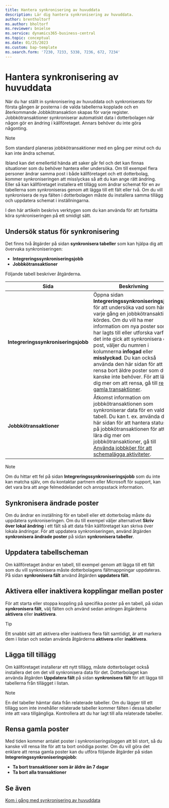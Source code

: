 ```yaml
---
title: Hantera synkronisering av huvuddata
description: Lär dig hantera synkronisering av huvuddata.
author: brentholtorf
ms.author: bholtorf
ms.reviewer: bnielse
ms.service: dynamics365-business-central
ms.topic: conceptual
ms.date: 01/25/2023
ms.custom: bap-template
ms.search.form: '7230, 7233, 5338, 7236, 672, 7234'
---
```

# <a name="manage-master-data-synchronization"></a><a name="manage-master-data-synchronization"></a>Hantera synkronisering av huvuddata

När du har ställt in synkronisering av huvuddata och synkroniserats för första gången är posterna i de valda tabellerna kopplade och en återkommande Jobbkötransaktion skapas för varje register. Jobbkötransaktioner synkroniserar automatiskt data i dotterbolagen när någon gör en ändring i källföretaget. Annars behöver du inte göra någonting.

> [!NOTE]
> Som standard planeras jobbkötransaktioner med en gång per minut och du kan inte ändra schemat.

Ibland kan det emellertid hända att saker går fel och det kan finnas situationer som du behöver hantera eller undersöka. Om till exempel flera personer ändrar samma post i både källföretaget och ett dotterbolag, kommer synkroniseringen att misslyckas så att du kan ange rätt ändring. Eller så kan källföretaget installera ett tillägg som ändrar schemat för en av tabellerna som synkroniseras genom att lägga till ett fält eller två. Om du vill synkronisera de nya fälten i dotterbolagen måste du installera samma tillägg och uppdatera schemat i inställningarna.

I den här artikeln beskrivs verktygen som du kan använda för att fortsätta köra synkroniseringen på ett smidigt sätt.

## <a name="investigate-the-status-of-synchronization"></a><a name="investigate-the-status-of-synchronization"></a>Undersök status för synkronisering

Det finns två åtgärder på sidan **synkronisera tabeller** som kan hjälpa dig att övervaka synkroniseringen:

* **Integreringssynkroniseringsjobb**
* **Jobbkötransaktioner**

Följande tabell beskriver åtgärderna.

|Sida  |Beskrivning  |
|---------|---------|
|**Integreringssynkroniseringsjobb**     | Öppna sidan **Integreringssynkroniseringsjobb** för att undersöka vad som hände varje gång en jobbkötransaktion kördes. Om du vill ha mer information om nya poster som har lagts till eller utforska varför det inte gick att synkronisera en post, väljer du numren i kolumnerna **infogad** eller **misslyckad**. Du kan också använda den här sidan för att rensa bort äldre poster som du kanske inte behöver. För att lära dig mer om att rensa, gå till [rensa gamla transaktioner](#clean-up-old-entries).        |
|**Jobbkötransaktioner**     | Åtkomst information om jobbkötransaktionen som synkroniserar data för en vald tabell. Du kan t. ex. använda den här sidan för att hantera statusen på jobbkötransaktionen för att lära dig mer om jobbkötransaktioner, gå till [Använda jobbköer för att schemalägga aktiviteter](admin-job-queues-schedule-tasks.md).     |

> [!NOTE]
> Om du hittar ett fel på sidan **Integreringssynkroniseringsjobb** som du inte kan matcha själv, om du kontaktar partnern eller Microsoft för support, kan det vara bra att ange felmeddelandet och anropsstack information.

## <a name="synchronize-modified-records"></a><a name="synchronize-modified-records"></a>Synkronisera ändrade poster

Om du ändrar en inställning för en tabell eller ett dotterbolag måste du uppdatera synkroniseringen. Om du till exempel väljer alternativet **Skriv över lokal ändring** i ett fält så att data från källföretaget kan skriva över lokala ändringar. För att uppdatera synkroniseringen, använd åtgärden **synkronisera ändrade poster** på sidan **synkronisera tabeller**.

## <a name="update-table-schemas"></a><a name="update-table-schemas"></a>Uppdatera tabellscheman

Om källföretaget ändrar en tabell, till exempel genom att lägga till ett fält som du vill synkronisera måste dotterbolagens fältmappningar uppdateras. På sidan **synkronisera fält** använd åtgärden **uppdatera fält**. 

## <a name="enable-or-disable-couplings-between-records"></a><a name="enable-or-disable-couplings-between-records"></a>Aktivera eller inaktivera kopplingar mellan poster

För att starta eller stoppa koppling på specifika poster på en tabell, på sidan **synkronisera fält**, välj fälten och använd sedan antingen åtgärderna **aktivera** eller **inaktivera**. 

> [!TIP]
> Ett snabbt sätt att aktivera eller inaktivera flera fält samtidigt, är att markera dem i listan och sedan använda åtgärderna **aktivera** eller **inaktivera**.

## <a name="adding-extensions"></a><a name="adding-extensions"></a>Lägga till tillägg

Om källföretaget installerar ett nytt tillägg, måste dotterbolaget också installera det om det vill synkronisera data för det. Dotterbolaget kan använda åtgärden **Uppdatera fält** på sidan **synkronisera fält** för att lägga till tabellerna från tillägget i listan.

> [!NOTE]
> En del tabeller hämtar data från relaterade tabeller. Om du lägger till ett tillägg som inte innehåller relaterade tabeller kommer fälten i dessa tabeller inte att vara tillgängliga. Kontrollera att du har lagt till alla relaterade tabeller.

## <a name="clean-up-old-entries"></a><a name="clean-up-old-entries"></a>Rensa gamla poster

Med tiden kommer antalet poster i synkroniseringsloggen att bli stort, så du kanske vill rensa lite för att ta bort onödiga poster. Om du vill göra det enklare att rensa gamla poster kan du utföra följande åtgärder på sidan **Integreringssynkroniseringsjobb**:

* **Ta bort transaktioner som är äldre än 7 dagar**
* **Ta bort alla transaktioner**

<!--
## <a name="recreate-a-deleted-job-queue-entry"></a><a name="recreate-a-deleted-job-queue-entry"></a>Recreate a deleted job queue entry

If the recurring job queue entry is deleted for a table, you can quickly recreate it. On the **Synchronization Tables** page, choose the **Use Default Synchronization Setup** action.
-->

## <a name="see-also"></a><a name="see-also"></a>Se även

[Kom i gång med synkronisering av huvuddata](admin-set-up-data-sync.md)
